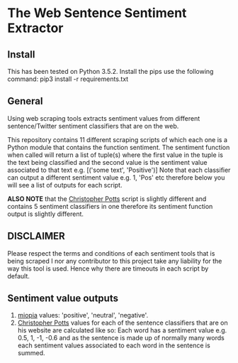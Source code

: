 # The Web Sentence Sentiment Extractor

## Install
This has been tested on Python 3.5.2. Install the pips use the following command:
pip3 install -r requirements.txt

## General
Using web scraping tools extracts sentiment values from different sentence/Twitter
sentiment classifiers that are on the web.

This repository contains 11 different scraping scripts of which each one
is a Python module that contains the function sentiment. The sentiment function
when called will return a list of tuple(s) where the first value in the tuple
is the text being classified and the second value is the sentiment value
associated to that text e.g.
[('some text', 'Positive')]
Note that each classifier can output a different sentiment value e.g. 1, 'Pos'
etc therefore below you will see a list of outputs for each script.

**ALSO NOTE** that the [Christopher Potts](chris_potts.py) script is slightly different
and contains 5 sentiment classifiers in one therefore its sentiment function
output is slightly different.

## DISCLAIMER
Please respect the terms and conditions of each sentiment tools that is being
scraped I nor any contributor to this project take any liability for the way
this tool is used. Hence why there are timeouts in each script by default.

## Sentiment value outputs
1. [miopia](miopia.py) values: 'positive', 'neutral', 'negative'.
2. [Christopher Potts](chris_potts.py) values for each of the sentence classifiers
that are on his website are calculated like so: Each word has a sentiment value
e.g. 0.5, 1, -1, -0.6 and as the sentence is made up of normally many words each
sentiment values associated to each word in the sentence is summed.
